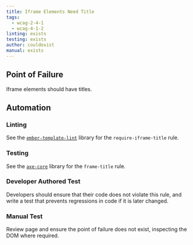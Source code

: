 ```yaml
---
title: Iframe Elements Need Title
tags: 
  - wcag-2-4-1
  - wcag-4-1-2
linting: exists
testing: exists
author: couldexist
manual: exists
---
```


## Point of Failure
Iframe elements should have titles.

## Automation

### Linting
See the [`ember-template-lint`](https://github.com/ember-template-lint/ember-template-lint) library for the `require-iframe-title` rule.

### Testing
See the [`axe-core`](https://github.com/dequelabs/axe-core) library for the `frame-title` rule.

### Developer Authored Test
Developers should ensure that their code does not violate this rule, and write a test that prevents regressions in code if it is later changed.

### Manual Test
Review page and ensure the point of failure does not exist, inspecting the DOM where required.